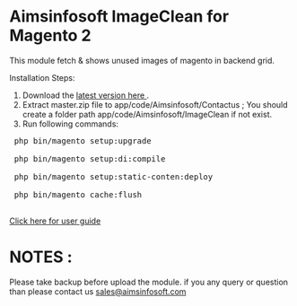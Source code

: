 # Aimsinfosoft ImageClean for Magento 2

This module fetch & shows unused images of magento in backend grid.

Installation Steps:
1. Download the <a href="https://github.com/101289-Aims/module-image-clean/archive/refs/heads/main.zip"> latest version here </a>.
2. Extract master.zip file to app/code/Aimsinfosoft/Contactus ; You should create a folder path app/code/Aimsinfosoft/ImageClean if not exist.
3. Run following commands:

<pre>
 php bin/magento setup:upgrade <br>
 php bin/magento setup:di:compile <br>
 php bin/magento setup:static-conten:deploy <br>
 php bin/magento cache:flush <br>
</pre>

<a href="https://github.com/101289-Aims/module-image-clean/blob/main/Userguide.pdf">Click here for user guide</a>
# NOTES : 
Please take backup before upload the module. if you any query or question than please contact us sales@aimsinfosoft.com
